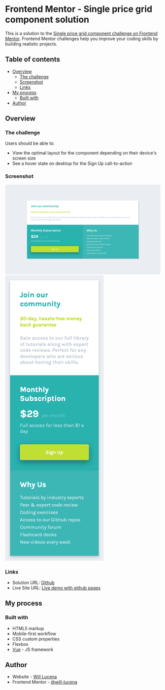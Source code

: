 # Frontend Mentor - Single price grid component solution

This is a solution to the [Single price grid component challenge on Frontend Mentor](https://www.frontendmentor.io/challenges/single-price-grid-component-5ce41129d0ff452fec5abbbc). Frontend Mentor challenges help you improve your coding skills by building realistic projects.

## Table of contents

- [Overview](#overview)
  - [The challenge](#the-challenge)
  - [Screenshot](#screenshot)
  - [Links](#links)
- [My process](#my-process)
  - [Built with](#built-with)
- [Author](#author)

## Overview

### The challenge

Users should be able to:

- View the optimal layout for the component depending on their device's screen size
- See a hover state on desktop for the Sign Up call-to-action

### Screenshot

![desktop screenshot](./screenshots/desktop.png)
![mobile screenshot](./screenshots/mobile.png)

### Links

- Solution URL: [Github](https://github.com/will-lucena/single-price-grid-component)
- Live Site URL: [Live demo with github pages](https://will-lucena.github.io/single-price-grid-component/)

## My process

### Built with

- HTML5 markup
- Mobile-first workflow
- CSS custom properties
- Flexbox
- [Vue](https://vuejs.org/) - JS framework

## Author

- Website - [Will Lucena](https://will-lucena.github.io/)
- Frontend Mentor - [@will-lucena](https://www.frontendmentor.io/profile/will-lucena)
